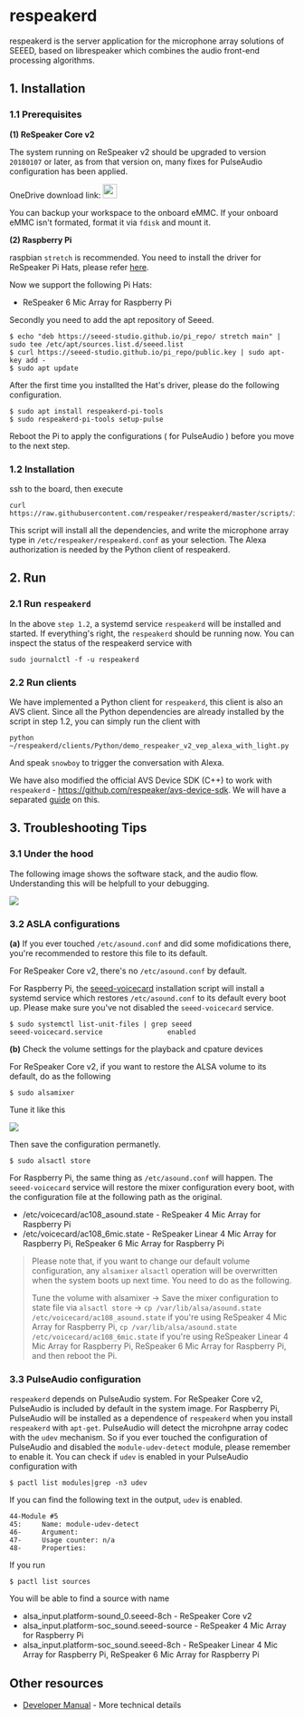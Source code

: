 # respeakerd

respeakerd is the server application for the microphone array solutions of SEEED, based on librespeaker which combines the audio front-end processing algorithms.

## 1. Installation

### 1.1 Prerequisites

**(1) ReSpeaker Core v2**

The system running on ReSpeaker v2 should be upgraded to version `20180107` or later, as from that version on, many fixes for PulseAudio configuration has been applied.

OneDrive download link: <a href="https://bfaceafsieduau-my.sharepoint.com/personal/miaojg22_off365_cn/_layouts/15/guestaccess.aspx?folderid=0bb3c4f3f122d4c2bb0f65eee2b5938f8&authkey=AfLSkcE8QeeUHTQ8GGfrrsU"><img src="https://github.com/respeaker/get_started_with_respeaker/blob/master/img/onedrive.png?raw=true" height="25"></img></a>

You can backup your workspace to the onboard eMMC. If your onboard eMMC isn't formated, format it via `fdisk` and mount it.

**(2) Raspberry Pi**

raspbian `stretch` is recommended. You need to install the driver for ReSpeaker Pi Hats, please refer [here](https://github.com/respeaker/seeed-voicecard).

Now we support the following Pi Hats:

- ReSpeaker 6 Mic Array for Raspberry Pi
<!-- - ReSpeaker 4 Mic Array for Raspberry Pi -->

Secondly you need to add the apt repository of Seeed.

```shell
$ echo "deb https://seeed-studio.github.io/pi_repo/ stretch main" | sudo tee /etc/apt/sources.list.d/seeed.list
$ curl https://seeed-studio.github.io/pi_repo/public.key | sudo apt-key add -
$ sudo apt update
```

After the first time you installted the Hat's driver, please do the  following configuration.

```shell
$ sudo apt install respeakerd-pi-tools
$ sudo respeakerd-pi-tools setup-pulse
```

Reboot the Pi to apply the configurations ( for PulseAudio ) before you move to the next step.

### 1.2 Installation

ssh to the board, then execute

```shell
curl https://raw.githubusercontent.com/respeaker/respeakerd/master/scripts/install_all.sh|bash
```

This script will install all the dependencies, and write the microphone array type in `/etc/respeaker/respeakerd.conf` as your selection. The Alexa authorization is needed by the Python client of respeakerd.



## 2. Run

### 2.1 Run `respeakerd`

In the above `step 1.2`, a systemd service `respeakerd` will be installed and started. If everything's right, the `respeakerd` should be running now. You can inspect the status of the respeakerd service with

```shell
sudo journalctl -f -u respeakerd
```

### 2.2 Run clients

We have implemented a Python client for `respeakerd`, this client is also an AVS client. Since all the Python dependencies are already installed by the script in step 1.2, you can simply run the client with

```shell
python ~/respeakerd/clients/Python/demo_respeaker_v2_vep_alexa_with_light.py
```

And speak `snowboy` to trigger the conversation with Alexa.

We have also modified the official AVS Device SDK (C++) to work with `respeakerd` - https://github.com/respeaker/avs-device-sdk. We will have a separated [guide](doc/AVS_DEVICE_SDK.md) on this.



## 3. Troubleshooting Tips

### 3.1 Under the hood

The following image shows the software stack, and the audio flow. Understanding this will be helpfull to your debugging.

![](https://user-images.githubusercontent.com/5130185/46943198-baf91c00-d0a1-11e8-8958-285771fa15fa.png)


### 3.2 ASLA configurations

**(a)** If you ever touched `/etc/asound.conf` and did some mofidications there, you're recommended to restore this file to its default.

For ReSpeaker Core v2, there's no `/etc/asound.conf` by default.

For Raspberry Pi, the [seeed-voicecard](https://github.com/respeaker/seeed-voicecard) installation script will install a systemd service which restores `/etc/asound.conf` to its default every boot up. Please make sure you've not disabled the `seeed-voicecard` service.

```shell
$ sudo systemctl list-unit-files | grep seeed
seeed-voicecard.service                enabled
```



**(b)** Check the volume settings for the playback and cpature devices

For ReSpeaker Core v2, if you want to restore the ALSA volume to its default, do as the following

```shell
$ sudo alsamixer
```

Tune it like this

![](https://user-images.githubusercontent.com/5130185/47064878-a8065900-d213-11e8-9bc8-ba2d9a59f91d.png)

Then save the configuration permanetly.

```shell
$ sudo alsactl store
```

For Raspberry Pi, the same thing as `/etc/asound.conf` will happen. The `seeed-voicecard` service will restore the mixer configuration every boot, with the configuration file at the following path as the original.

- /etc/voicecard/ac108_asound.state - ReSpeaker 4 Mic Array for Raspberry Pi
- /etc/voicecard/ac108_6mic.state - ReSpeaker Linear 4 Mic Array for Raspberry Pi, ReSpeaker 6 Mic Array for Raspberry Pi

> Please note that, if you want to change our default volume configuration, any `alsamixer` `alsactl` operation will be overwritten when the system boots up next time. You need to do as the following.
>
> Tune the volume with alsamixer -> Save the mixer configuration to state file via `alsactl store` -> `cp /var/lib/alsa/asound.state /etc/voicecard/ac108_asound.state` if you're using ReSpeaker 4 Mic Array for Raspberry Pi, `cp /var/lib/alsa/asound.state /etc/voicecard/ac108_6mic.state` if you're using ReSpeaker Linear 4 Mic Array for Raspberry Pi, ReSpeaker 6 Mic Array for Raspberry Pi, and then reboot the Pi.

### 3.3 PulseAudio configuration

`respeakerd` depends on PulseAudio system. For ReSpeaker Core v2, PulseAudio is included by default in the system image. For Raspberry Pi, PulseAudio will be installed as a dependence of `respeakerd` when you install `respeakerd` with `apt-get`. PulseAudio will detect the microhpne array codec with the `udev` mechanism. So if you ever touched the configuration of PulseAudio and disabled the `module-udev-detect` module, please remember to enable it. You can check if `udev` is enabled in your PulseAudio configuration with

```shell
$ pactl list modules|grep -n3 udev
```

If you can find the following text in the output, `udev` is enabled.

```shell
44-Module #5
45:    	Name: module-udev-detect
46-    	Argument:
47-    	Usage counter: n/a
48-    	Properties:
```

If you run

```shell
$ pactl list sources
```

You will be able to find a source with name

- alsa_input.platform-sound_0.seeed-8ch - ReSpeaker Core v2
- alsa_input.platform-soc_sound.seeed-source - ReSpeaker 4 Mic Array for Raspberry Pi
- alsa_input.platform-soc_sound.seeed-8ch - ReSpeaker Linear 4 Mic Array for Raspberry Pi, ReSpeaker 6 Mic Array for Raspberry Pi



## Other resources

- [Developer Manual](doc/DEVELOPER_MANUAL.md) - More technical details

